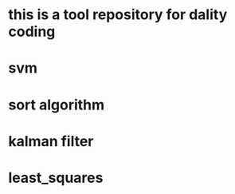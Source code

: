 # this is a tool repository for dality coding

# #############

# svm
# sort algorithm
# kalman filter
# least_squares


